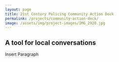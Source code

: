 ```yaml
---
layout: page
title: 21st Century Policing Community Action Deck
permalink: /projects/community-action-deck/
image: /assets/img/project-images/IMG_2920.jpg
---
```


## A tool for local conversations

Insert Paragraph
